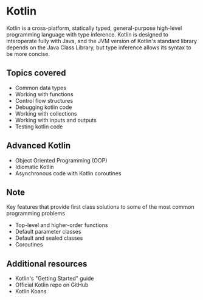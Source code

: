 # Kotlin
Kotlin is a cross-platform, statically typed, general-purpose high-level programming language with type inference.
Kotlin is designed to interoperate fully with Java, and the JVM version of Kotlin's standard library depends on the
Java Class Library, but type inference allows its syntax to be more concise.

## Topics covered
* Common data types
* Working with functions
* Control flow structures
* Debugging kotlin code
* Working with collections
* Working with inputs and outputs
* Testing kotlin code

## Advanced Kotlin
* Object Oriented Programming (OOP)
* Idiomatic Kotlin
* Asynchronous code with Kotlin coroutines

## Note
Key features that provide first class solutions to some of the most common programming problems
* Top-level and higher-order functions
* Default parameter classes
* Default and sealed classes
* Coroutines

## Additional resources
- Kotlin's "Getting Started" guide
- Official Kotlin repo on GitHub
- Kotlin Koans